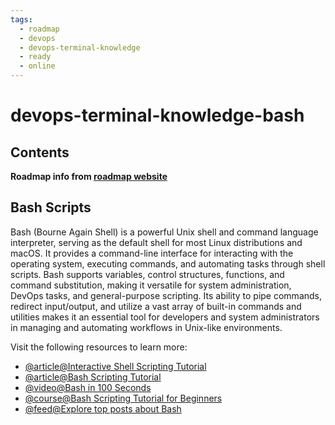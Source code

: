 ```yaml
---
tags:
  - roadmap
  - devops
  - devops-terminal-knowledge
  - ready
  - online
---
```


# devops-terminal-knowledge-bash

## Contents

__Roadmap info from [roadmap website](https://roadmap.sh/devops/bash@syBIAL1mHbJLnTBoSxXI7)__

## Bash Scripts

Bash (Bourne Again Shell) is a powerful Unix shell and command language interpreter, serving as the default shell for most Linux distributions and macOS. It provides a command-line interface for interacting with the operating system, executing commands, and automating tasks through shell scripts. Bash supports variables, control structures, functions, and command substitution, making it versatile for system administration, DevOps tasks, and general-purpose scripting. Its ability to pipe commands, redirect input/output, and utilize a vast array of built-in commands and utilities makes it an essential tool for developers and system administrators in managing and automating workflows in Unix-like environments.

Visit the following resources to learn more:

* [@article@Interactive Shell Scripting Tutorial](https://www.learnshell.org/en/Welcome)
* [@article@Bash Scripting Tutorial](https://www.javatpoint.com/bash)
* [@video@Bash in 100 Seconds](https://www.youtube.com/watch?v=I4EWvMFj37g)
* [@course@Bash Scripting Tutorial for Beginners](https://www.youtube.com/watch?v=tK9Oc6AEnR4)
* [@feed@Explore top posts about Bash](https://app.daily.dev/tags/bash?ref=roadmapsh)

